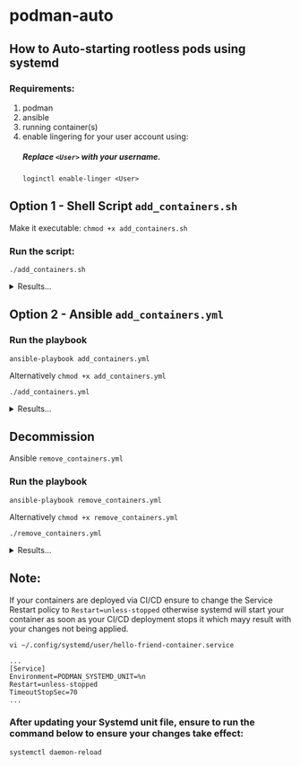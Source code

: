 # podman-auto
## How to Auto-starting rootless pods using systemd

### Requirements: 
1. podman
2. ansible
3. running container(s)
4. enable lingering for your user account using:
    ##### Replace `<User>` with your username.
    `loginctl enable-linger <User>`

## Option 1 - Shell Script `add_containers.sh`

Make it executable:
`chmod +x add_containers.sh`

### Run the script:
`./add_containers.sh`
<details>
<summary>Results...</summary>

``` bash
Enter the name of the container you would like to use (or type 'quit' to exit):
hello-friend-container
Created symlink /home/potato/.config/systemd/user/default.target.wants/hello-friend-container.service → /home/potato/.config/systemd/user/hello-friend-container.service.
Successfully created and started the systemd service for container 'hello-friend-container'.
```
<br>
</details>

## Option 2 - Ansible `add_containers.yml`

### Run the playbook
`ansible-playbook add_containers.yml`

Alternatively
`chmod +x add_containers.yml`

`./add_containers.yml`

<details>
<summary>Results...</summary>

``` yaml
Enter the name of the container you would like to use (or type 'quit' to exit):: hello-friend-container

PLAY [Create and start Podman container systemd service] ***************************************************************************************************************************************

TASK [Gathering Facts] *************************************************************************************************************************************************************************
ok: [localhost]

TASK [Get container ID] ************************************************************************************************************************************************************************
changed: [localhost]

TASK [Check if container exists] ***************************************************************************************************************************************************************
skipping: [localhost]

TASK [Check if systemd service already exists] *************************************************************************************************************************************************
changed: [localhost]

TASK [Fail if systemd service already exists] **************************************************************************************************************************************************
skipping: [localhost]

TASK [Create systemd user directory] ***********************************************************************************************************************************************************
ok: [localhost]

TASK [Generate systemd unit file] **************************************************************************************************************************************************************
changed: [localhost]

TASK [Write systemd unit file] *****************************************************************************************************************************************************************
changed: [localhost]

TASK [Enable systemd service] ******************************************************************************************************************************************************************
changed: [localhost]

TASK [Start systemd service] *******************************************************************************************************************************************************************
changed: [localhost]

TASK [Display success message] *****************************************************************************************************************************************************************
ok: [localhost] => {
    "msg": "Successfully created and started the systemd service for container 'hello-friend-container'."
}

PLAY RECAP *************************************************************************************************************************************************************************************
localhost                  : ok=9    changed=6    unreachable=0    failed=0    skipped=2    rescued=0    ignored=0
```
<br>
</details>

## Decommission
Ansible `remove_containers.yml`

### Run the playbook
`ansible-playbook remove_containers.yml`

Alternatively
`chmod +x remove_containers.yml`

`./remove_containers.yml`

<details>
<summary>Results...</summary>

``` yaml
Enter the name of the container you would like to decommission (or type 'quit' to exit):: hello-friend-container

PLAY [Remove and stop Podman container systemd service] ****************************************************************************************************************************************

TASK [Gathering Facts] *************************************************************************************************************************************************************************
ok: [localhost]

TASK [Check if systemd unit file exists] *******************************************************************************************************************************************************
ok: [localhost]

TASK [Fail if systemd unit file does not exist] ************************************************************************************************************************************************
skipping: [localhost]

TASK [Stop systemd service] ********************************************************************************************************************************************************************
changed: [localhost]

TASK [Disable systemd service] *****************************************************************************************************************************************************************
changed: [localhost]

TASK [Remove systemd unit file] ****************************************************************************************************************************************************************
changed: [localhost]

TASK [Reload systemd configuration] ************************************************************************************************************************************************************
changed: [localhost]

TASK [Display success message] *****************************************************************************************************************************************************************
ok: [localhost] => {
    "msg": "Successfully removed and stopped the systemd service for container 'hello-friend-container'."
}

PLAY RECAP *************************************************************************************************************************************************************************************
localhost                  : ok=7    changed=4    unreachable=0    failed=0    skipped=1    rescued=0    ignored=0


```
<br>
</details>

## Note:
If your containers are deployed via CI/CD ensure to change the Service Restart policy to `Restart=unless-stopped` otherwise systemd will start your container as soon as your CI/CD deployment stops it which mayy result with your changes not being applied.
    
`vi ~/.config/systemd/user/hello-friend-container.service`
```
...
[Service]
Environment=PODMAN_SYSTEMD_UNIT=%n
Restart=unless-stopped
TimeoutStopSec=70
...
```
### After updating your Systemd unit file, ensure to run the command below to ensure your changes take effect: 
`systemctl daemon-reload`
